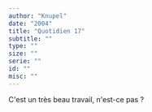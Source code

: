 ```yaml
---
author: "Knupel"
date: "2004"
title: "Quotidien 17"
subtitle: ""
type: ""
size: ""
serie: ""
id: ""
misc: ""
---
```


C'est un très beau travail, n'est-ce pas ?